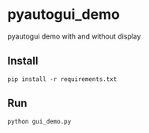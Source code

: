 # pyautogui_demo

pyautogui demo with and without display

## Install

`pip install -r requirements.txt`

## Run

`python gui_demo.py`